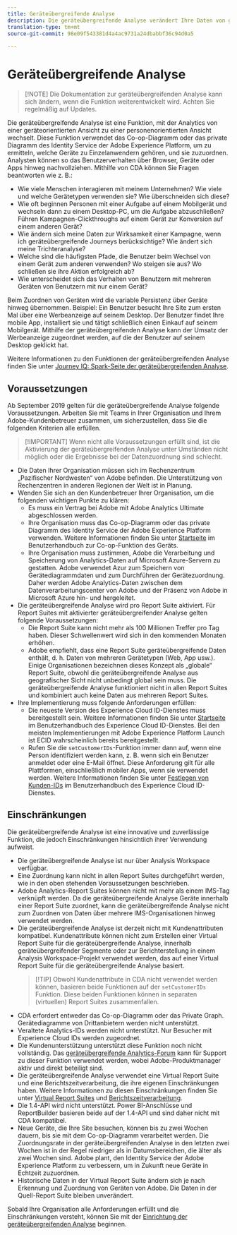 ```yaml
---
title: Geräteübergreifende Analyse
description: Die geräteübergreifende Analyse verändert Ihre Daten von geräteorientiert zu personenorientiert, indem sie Gerätedaten zuordnet.
translation-type: tm+mt
source-git-commit: 98e09f543381d4a4ac9731a24dbabbf36c94d0a5

---
```



# Geräteübergreifende Analyse

> [!NOTE] Die Dokumentation zur geräteübergreifenden Analyse kann sich ändern, wenn die Funktion weiterentwickelt wird. Achten Sie regelmäßig auf Updates.

Die geräteübergreifende Analyse ist eine Funktion, mit der Analytics von einer geräteorientierten Ansicht zu einer personenorientierten Ansicht wechselt. Diese Funktion verwendet das Co-op-Diagramm oder das private Diagramm des Identity Service der Adobe Experience Platform, um zu ermitteln, welche Geräte zu Einzelanwendern gehören, und sie zuzuordnen. Analysten können so das Benutzerverhalten über Browser, Geräte oder Apps hinweg nachvollziehen. Mithilfe von CDA können Sie Fragen beantworten wie z. B.:

* Wie viele Menschen interagieren mit meinem Unternehmen? Wie viele und welche Gerätetypen verwenden sie? Wie überschneiden sich diese?
* Wie oft beginnen Personen mit einer Aufgabe auf einem Mobilgerät und wechseln dann zu einem Desktop-PC, um die Aufgabe abzuschließen? Führen Kampagnen-Clickthroughs auf einem Gerät zur Konversion auf einem anderen Gerät?
* Wie ändern sich meine Daten zur Wirksamkeit einer Kampagne, wenn ich geräteübergreifende Journeys berücksichtige? Wie ändert sich meine Trichteranalyse?
* Welche sind die häufigsten Pfade, die Benutzer beim Wechsel von einem Gerät zum anderen verwenden? Wo steigen sie aus? Wo schließen sie ihre Aktion erfolgreich ab?
* Wie unterscheidet sich das Verhalten von Benutzern mit mehreren Geräten von Benutzern mit nur einem Gerät?

Beim Zuordnen von Geräten wird die variable Persistenz über Geräte hinweg übernommen. Beispiel: Ein Benutzer besucht Ihre Site zum ersten Mal über eine Werbeanzeige auf seinem Desktop. Der Benutzer findet Ihre mobile App, installiert sie und tätigt schließlich einen Einkauf auf seinem Mobilgerät. Mithilfe der geräteübergreifenden Analyse kann der Umsatz der Werbeanzeige zugeordnet werden, auf die der Benutzer auf seinem Desktop geklickt hat.

Weitere Informationen zu den Funktionen der geräteübergreifenden Analyse finden Sie unter [Journey IQ: Spark-Seite der geräteübergreifenden Analyse](http://adobe.ly/aacda).

## Voraussetzungen

Ab September 2019 gelten für die geräteübergreifende Analyse folgende Voraussetzungen. Arbeiten Sie mit Teams in Ihrer Organisation und Ihrem Adobe-Kundenbetreuer zusammen, um sicherzustellen, dass Sie die folgenden Kriterien alle erfüllen.

> [!IMPORTANT] Wenn nicht alle Voraussetzungen erfüllt sind, ist die Aktivierung der geräteübergreifenden Analyse unter Umständen nicht möglich oder die Ergebnisse bei der Datenzuordnung sind schlecht.

* Die Daten Ihrer Organisation müssen sich im Rechenzentrum „Pazifischer Nordwesten“ von Adobe befinden. Die Unterstützung von Rechenzentren in anderen Regionen der Welt ist in Planung.
* Wenden Sie sich an den Kundenbetreuer Ihrer Organisation, um die folgenden wichtigen Punkte zu klären:
   * Es muss ein Vertrag bei Adobe mit Adobe Analytics Ultimate abgeschlossen werden.
   * Ihre Organisation muss das Co-op-Diagramm oder das private Diagramm des Identity Service der Adobe Experience Platform verwenden. Weitere Informationen finden Sie unter [Startseite](https://docs.adobe.com/content/help/en/device-co-op/using/home.html) im Benutzerhandbuch zur Co-op-Funktion des Geräts.
   * Ihre Organisation muss zustimmen, Adobe die Verarbeitung und Speicherung von Analytics-Daten auf Microsoft Azure-Servern zu gestatten. Adobe verwendet Azur zum Speichern von Gerätediagrammdaten und zum Durchführen der Gerätezuordnung. Daher werden Adobe Analytics-Daten zwischen dem Datenverarbeitungscenter von Adobe und der Präsenz von Adobe in Microsoft Azure hin- und hergeleitet.
* Die geräteübergreifende Analyse wird pro Report Suite aktiviert. Für Report Suites mit aktivierter geräteübergreifender Analyse gelten folgende Voraussetzungen:
   * Die Report Suite kann nicht mehr als 100 Millionen Treffer pro Tag haben. Dieser Schwellenwert wird sich in den kommenden Monaten erhöhen.
   * Adobe empfiehlt, dass eine Report Suite geräteübergreifende Daten enthält, d. h. Daten von mehreren Gerätetypen (Web, App usw.). Einige Organisationen bezeichnen dieses Konzept als „globale“ Report Suite, obwohl die geräteübergreifende Analyse aus geografischer Sicht nicht unbedingt global sein muss. Die geräteübergreifende Analyse funktioniert nicht in allen Report Suites und kombiniert auch keine Daten aus mehreren Report Suites.
* Ihre Implementierung muss folgende Anforderungen erfüllen:
   * Die neueste Version des Experience Cloud ID-Dienstes muss bereitgestellt sein. Weitere Informationen finden Sie unter [Startseite](https://docs.adobe.com/content/help/en/id-service/using/home.html) im Benutzerhandbuch des Experience Cloud ID-Dienstes. Bei den meisten Implementierungen mit Adobe Experience Platform Launch ist ECID wahrscheinlich bereits bereitgestellt.
   * Rufen Sie die `setCustomerIDs`-Funktion immer dann auf, wenn eine Person identifiziert werden kann, z. B. wenn sich ein Benutzer anmeldet oder eine E-Mail öffnet. Diese Anforderung gilt für alle Plattformen, einschließlich mobiler Apps, wenn sie verwendet werden. Weitere Informationen finden Sie unter [Festlegen von Kunden-IDs](https://docs.adobe.com/content/help/en/id-service/using/id-service-api/methods/setcustomerids.html) im Benutzerhandbuch des Experience Cloud ID-Dienstes.

## Einschränkungen

Die geräteübergreifende Analyse ist eine innovative und zuverlässige Funktion, die jedoch Einschränkungen hinsichtlich ihrer Verwendung aufweist.

* Die geräteübergreifende Analyse ist nur über Analysis Workspace verfügbar.
* Eine Zuordnung kann nicht in allen Report Suites durchgeführt werden, wie in den oben stehenden Voraussetzungen beschrieben.
* Adobe Analytics-Report Suites können nicht mit mehr als einem IMS-Tag verknüpft werden. Da die geräteübergreifende Analyse Geräte innerhalb einer Report Suite zuordnet, kann die geräteübergreifende Analyse nicht zum Zuordnen von Daten über mehrere IMS-Organisationen hinweg verwendet werden.
* Die geräteübergreifende Analyse ist derzeit nicht mit Kundenattributen kompatibel. Kundenattribute können nicht zum Erstellen einer Virtual Report Suite für die geräteübergreifende Analyse, innerhalb geräteübergreifender Segmente oder zur Berichterstellung in einem Analysis Workspace-Projekt verwendet werden, das auf einer Virtual Report Suite für die geräteübergreifende Analyse basiert.
   > [!TIP] Obwohl Kundenattribute in CDA nicht verwendet werden können, basieren beide Funktionen auf der `setCustomerIDs` Funktion. Diese beiden Funktionen können in separaten (virtuellen) Report Suites zusammenfallen.
* CDA erfordert entweder das Co-op-Diagramm oder das Private Graph. Gerätediagramme von Drittanbietern werden nicht unterstützt.
* Veraltete Analytics-IDs werden nicht unterstützt. Nur Besucher mit Experience Cloud IDs werden zugeordnet.
* Die Kundenunterstützung unterstützt diese Funktion noch nicht vollständig. Das [geräteübergreifende Analytics-Forum](https://forums.adobe.com/community/experience-cloud/analytics-cloud/analytics/cross-device-analytics/overview) kann für Support zu dieser Funktion verwendet werden, wobei Adobe-Produktmanager aktiv und direkt beteiligt sind.
* Die geräteübergreifende Analyse verwendet eine Virtual Report Suite und eine Berichtszeitverarbeitung, die ihre eigenen Einschränkungen haben. Weitere Informationen zu diesen Einschränkungen finden Sie unter [Virtual Report Suites](../vrs/vrs-about.md) und [Berichtszeitverarbeitung](../vrs/vrs-report-time-processing.md).
* Die 1.4-API wird nicht unterstützt. Power BI-Anschlüsse und ReportBuilder basieren beide auf der 1.4-API und sind daher nicht mit CDA kompatibel.
* Neue Geräte, die Ihre Site besuchen, können bis zu zwei Wochen dauern, bis sie mit dem Co-op-Diagramm verarbeitet werden. Die Zuordnungsrate in der geräteübergreifenden Analyse in den letzten zwei Wochen ist in der Regel niedriger als in Datumsbereichen, die älter als zwei Wochen sind. Adobe plant, den Identity Service der Adobe Experience Platform zu verbessern, um in Zukunft neue Geräte in Echtzeit zuzuordnen.
* Historische Daten in der Virtual Report Suite ändern sich je nach Erkennung und Zuordnung von Geräten von Adobe. Die Daten in der Quell-Report Suite bleiben unverändert.

Sobald Ihre Organisation alle Anforderungen erfüllt und die Einschränkungen versteht, können Sie mit der [Einrichtung der geräteübergreifenden Analyse](cda-setup.md) beginnen.
